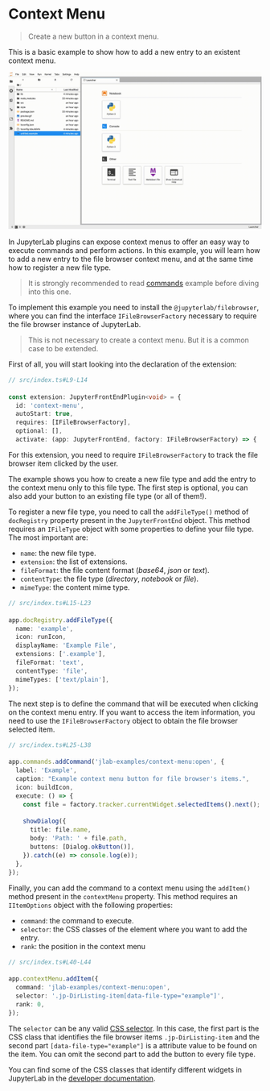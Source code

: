 # Context Menu

> Create a new button in a context menu.

This is a basic example to show how to add a new entry to an existent context menu.

![context menu example](preview.gif)

In JupyterLab plugins can expose context menus to offer an easy way to execute commands and perform actions. In this example, you will learn how to add a new entry to the file browser context menu, and at the same time how to register a new file type.

> It is strongly recommended to read [commands](https://github.com/jupyterlab/extension-examples/tree/master/commands) example before diving into this one.

To implement this example you need to install the `@jupyterlab/filebrowser`, where you can find the interface `IFileBrowserFactory` necessary to require the file browser instance of JupyterLab.

> This is not necessary to create a context menu. But it is a common case to be extended.

First of all, you will start looking into the declaration of the extension:

<!-- prettier-ignore-start -->
```ts
// src/index.ts#L9-L14

const extension: JupyterFrontEndPlugin<void> = {
  id: 'context-menu',
  autoStart: true,
  requires: [IFileBrowserFactory],
  optional: [],
  activate: (app: JupyterFrontEnd, factory: IFileBrowserFactory) => {
```
<!-- prettier-ignore-end -->

For this extension, you need to require `IFileBrowserFactory` to track the file browser item clicked by the user.

The example shows you how to create a new file type and add the entry to the context menu only to this file type. The first step is optional, you can also add your button to an existing file type (or all of them!).

To register a new file type, you need to call the `addFileType()` method of `docRegistry` property present in the `JupyterFrontEnd` object. This method requires an `IFileType` object with some properties to define your file type. The most important are:

- `name`: the new file type.
- `extension`: the list of extensions.
- `fileFormat`: the file content format (_base64_, _json_ or _text_).
- `contentType`: the file type (_directory_, _notebook_ or _file_).
- `mimeType`: the content mime type.

<!-- prettier-ignore-start -->
```ts
// src/index.ts#L15-L23

app.docRegistry.addFileType({
  name: 'example',
  icon: runIcon,
  displayName: 'Example File',
  extensions: ['.example'],
  fileFormat: 'text',
  contentType: 'file',
  mimeTypes: ['text/plain'],
});
```
<!-- prettier-ignore-end -->

The next step is to define the command that will be executed when clicking on the context menu entry. If you want to access the item information, you need to use the `IFileBrowserFactory` object to obtain the file browser selected item.

<!-- prettier-ignore-start -->
```ts
// src/index.ts#L25-L38

app.commands.addCommand('jlab-examples/context-menu:open', {
  label: 'Example',
  caption: "Example context menu button for file browser's items.",
  icon: buildIcon,
  execute: () => {
    const file = factory.tracker.currentWidget.selectedItems().next();

    showDialog({
      title: file.name,
      body: 'Path: ' + file.path,
      buttons: [Dialog.okButton()],
    }).catch((e) => console.log(e));
  },
});
```
<!-- prettier-ignore-end -->

Finally, you can add the command to a context menu using the `addItem()` method present in the `contextMenu` property. This method requires an `IItemOptions` object with the following properties:

- `command`: the command to execute.
- `selector`: the CSS classes of the element where you want to add the entry.
- `rank`: the position in the context menu

<!-- prettier-ignore-start -->
```ts
// src/index.ts#L40-L44

app.contextMenu.addItem({
  command: 'jlab-examples/context-menu:open',
  selector: '.jp-DirListing-item[data-file-type="example"]',
  rank: 0,
});
```
<!-- prettier-ignore-end -->

The `selector` can be any valid [CSS selector](https://developer.mozilla.org/en-US/docs/Web/CSS/CSS_Selectors). In this case, the first part is the CSS class that identifies the file browser items `.jp-DirListing-item` and the second part `[data-file-type="example"]` is a attribute value to be found on the item. You can omit the second part to add the button to every file type.

You can find some of the CSS classes that identify different widgets in JupyterLab in the [developer documentation](https://jupyterlab.readthedocs.io/en/stable/developer/css.html#commonly-used-css-selectors).
